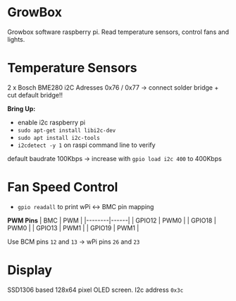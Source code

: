 # GrowBox
Growbox software raspberry pi. Read temperature sensors, control fans and lights.

# Temperature Sensors
2 x Bosch BME280
i2C Adresses 0x76 / 0x77 -> connect solder bridge + cut default bridge!!

**Bring Up:**
- enable i2c raspberry pi
- `sudo apt-get install libi2c-dev`
- `sudo apt install i2c-tools`
- `i2cdetect -y 1` on raspi command line to verify

default baudrate 100Kbps -> increase with `gpio load i2c 400` to 400Kbps

# Fan Speed Control
- `gpio readall` to print wPi <-> BMC pin mapping

**PWM Pins**
| BMC | PWM |
|--------|------|
| GPIO12 | PWM0 |
| GPIO18 | PWM0 |
| GPIO13 | PWM1 |
| GPIO19 | PWM1 |

Use BCM pins `12` and `13` -> wPi pins `26` and `23`

# Display
SSD1306 based 128x64 pixel OLED screen. I2c address `0x3c`